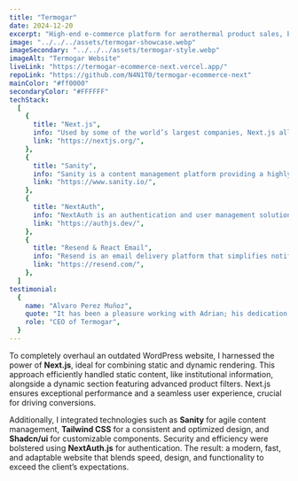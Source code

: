```yaml
---
title: "Termogar"
date: 2024-12-20
excerpt: "High-end e-commerce platform for aerothermal product sales, built and powered with these technologies:"
image: "../../../assets/termogar-showcase.webp"
imageSecondary: "../../../assets/termogar-style.webp"
imageAlt: "Termogar Website"
liveLink: "https://termogar-ecommerce-next.vercel.app/"
repoLink: "https://github.com/N4N1T0/termogar-ecommerce-next"
mainColor: "#ff0000"
secondaryColor: "#FFFFFF"
techStack:
  [
    {
      title: "Next.js",
      info: "Used by some of the world’s largest companies, Next.js allows you to build complete web applications by extending the latest React features and integrating powerful Rust-based JavaScript tools for the fastest builds.",
      link: "https://nextjs.org/",
    },
    {
      title: "Sanity",
      info: "Sanity is a content management platform providing a highly flexible and customizable CMS, ideal for creating modern and scalable content experiences.",
      link: "https://www.sanity.io/",
    },
    {
      title: "NextAuth",
      info: "NextAuth is an authentication and user management solution offering customizable user registration, login, and profile features, streamlining security implementation in web applications.",
      link: "https://authjs.dev/",
    },
    {
      title: "Resend & React Email",
      info: "Resend is an email delivery platform that simplifies notification and campaign integration. Combined with React Email, it enables designing and sending customizable emails using React components.",
      link: "https://resend.com/",
    },
  ]
testimonial:
  {
    name: "Alvaro Perez Muñoz",
    quote: "It has been a pleasure working with Adrian; his dedication and professionalism are exemplary in the development of Termogar.",
    role: "CEO of Termogar",
  }
---
```


To completely overhaul an outdated WordPress website, I harnessed the power of **Next.js**, ideal for combining static and dynamic rendering. This approach efficiently handled static content, like institutional information, alongside a dynamic section featuring advanced product filters. Next.js ensures exceptional performance and a seamless user experience, crucial for driving conversions.

Additionally, I integrated technologies such as **Sanity** for agile content management, **Tailwind CSS** for a consistent and optimized design, and **Shadcn/ui** for customizable components. Security and efficiency were bolstered using **NextAuth.js** for authentication. The result: a modern, fast, and adaptable website that blends speed, design, and functionality to exceed the client’s expectations.

